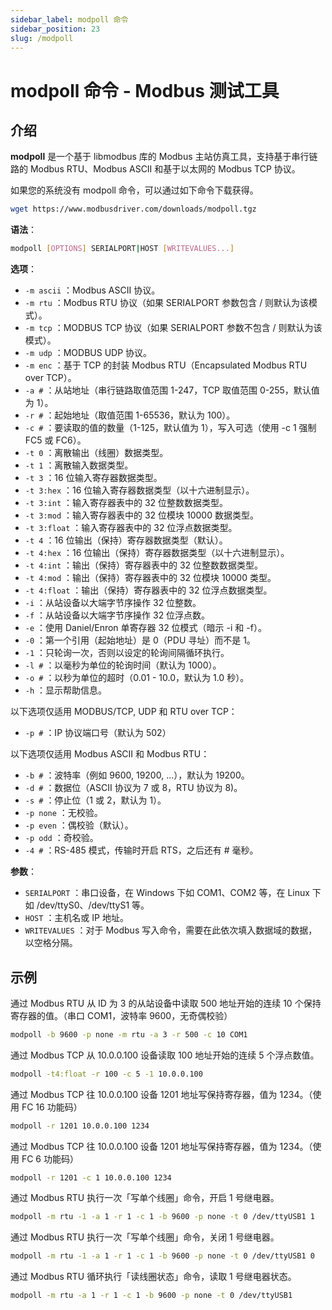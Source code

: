 ```yaml
---
sidebar_label: modpoll 命令
sidebar_position: 23
slug: /modpoll
---
```


# modpoll 命令 - Modbus 测试工具



## 介绍

**modpoll** 是一个基于 libmodbus 库的 Modbus 主站仿真工具，支持基于串行链路的 Modbus RTU、Modbus ASCII 和基于以太网的 Modbus TCP 协议。

如果您的系统没有 modpoll 命令，可以通过如下命令下载获得。

```bash
wget https://www.modbusdriver.com/downloads/modpoll.tgz
```

**语法**：

```bash
modpoll [OPTIONS] SERIALPORT|HOST [WRITEVALUES...]
```

**选项**：

- `-m ascii` ：Modbus ASCII 协议。
- `-m rtu` ：Modbus RTU 协议（如果 SERIALPORT 参数包含 / 则默认为该模式）。
- `-m tcp` ：MODBUS TCP 协议（如果 SERIALPORT 参数不包含 / 则默认为该模式）。
- `-m udp` ：MODBUS UDP 协议。
- `-m enc` ：基于 TCP 的封装 Modbus RTU（Encapsulated Modbus RTU over TCP）。
- `-a #` ：从站地址（串行链路取值范围 1-247，TCP 取值范围 0-255，默认值为 1）。
- `-r #` ：起始地址（取值范围 1-65536，默认为 100）。
- `-c #` ：要读取的值的数量（1-125，默认值为 1），写入可选（使用 -c 1 强制 FC5 或 FC6）。
- `-t 0` ：离散输出（线圈）数据类型。
- `-t 1` ：离散输入数据类型。
- `-t 3` ：16 位输入寄存器数据类型。
- `-t 3:hex` ：16 位输入寄存器数据类型（以十六进制显示）。
- `-t 3:int` ：输入寄存器表中的 32 位整数数据类型。
- `-t 3:mod` ：输入寄存器表中的 32 位模块 10000 数据类型。
- `-t 3:float` ：输入寄存器表中的 32 位浮点数据类型。
- `-t 4` ：16 位输出（保持）寄存器数据类型（默认）。
- `-t 4:hex` ：16 位输出（保持）寄存器数据类型（以十六进制显示）。
- `-t 4:int` ：输出（保持）寄存器表中的 32 位整数数据类型。
- `-t 4:mod` ：输出（保持）寄存器表中的 32 位模块 10000 类型。
- `-t 4:float` ：输出（保持）寄存器表中的 32 位浮点数据类型。
- `-i` ：从站设备以大端字节序操作 32 位整数。
- `-f` ：从站设备以大端字节序操作 32 位浮点数。
- `-e` ：使用 Daniel/Enron 单寄存器 32 位模式（暗示 -i 和 -f）。
- `-0` ：第一个引用（起始地址）是 0（PDU 寻址）而不是 1。
- `-1` ：只轮询一次，否则以设定的轮询间隔循环执行。
- `-l #` ：以毫秒为单位的轮询时间（默认为 1000）。
- `-o #` ：以秒为单位的超时（0.01 - 10.0，默认为 1.0 秒）。
- `-h` ：显示帮助信息。

以下选项仅适用 MODBUS/TCP, UDP 和 RTU over TCP：

- `-p #` ：IP 协议端口号（默认为 502）

以下选项仅适用 Modbus ASCII 和 Modbus RTU：

- `-b #` ：波特率（例如 9600, 19200, ...），默认为 19200。
- `-d #` ：数据位（ASCII 协议为 7 或 8，RTU 协议为 8)。
- `-s #` ：停止位（1 或 2，默认为 1）。
- `-p none` ：无校验。
- `-p even` ：偶校验（默认）。
- `-p odd` ：奇校验。
- `-4 #` ：RS-485 模式，传输时开启 RTS，之后还有 # 毫秒。

**参数**：

- `SERIALPORT` ：串口设备，在 Windows 下如 COM1、COM2 等，在 Linux 下如 /dev/ttyS0、/dev/ttyS1 等。
- `HOST` ：主机名或 IP 地址。
- `WRITEVALUES` ：对于 Modbus 写入命令，需要在此依次填入数据域的数据，以空格分隔。



## 示例

通过 Modbus RTU 从 ID 为 3 的从站设备中读取 500 地址开始的连续 10 个保持寄存器的值。（串口 COM1，波特率 9600，无奇偶校验）

```bash
modpoll -b 9600 -p none -m rtu -a 3 -r 500 -c 10 COM1
```

通过 Modbus TCP 从 10.0.0.100 设备读取 100 地址开始的连续 5 个浮点数值。

```bash
modpoll -t4:float -r 100 -c 5 -1 10.0.0.100
```

通过 Modbus TCP 往 10.0.0.100 设备 1201 地址写保持寄存器，值为 1234。（使用 FC 16 功能码）

```bash
modpoll -r 1201 10.0.0.100 1234
```

通过 Modbus TCP 往 10.0.0.100 设备 1201 地址写保持寄存器，值为 1234。（使用 FC 6 功能码）

```bash
modpoll -r 1201 -c 1 10.0.0.100 1234
```

通过 Modbus RTU 执行一次「写单个线圈」命令，开启 1 号继电器。

```bash
modpoll -m rtu -1 -a 1 -r 1 -c 1 -b 9600 -p none -t 0 /dev/ttyUSB1 1
```

通过 Modbus RTU 执行一次「写单个线圈」命令，关闭 1 号继电器。

```bash
modpoll -m rtu -1 -a 1 -r 1 -c 1 -b 9600 -p none -t 0 /dev/ttyUSB1 0
```

通过 Modbus RTU 循环执行「读线圈状态」命令，读取 1 号继电器状态。

```bash
modpoll -m rtu -a 1 -r 1 -c 1 -b 9600 -p none -t 0 /dev/ttyUSB1
```





